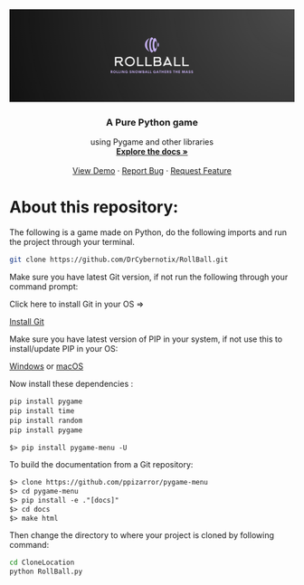 <div align="center">
  <a href="https://github.com/DrCybernotix/RollBall/blob/main/It's%20snowing/RollBall_Logo.png">
    <img src="It's%20snowing/RollBall_Logo.png" alt="Logo">
  </a>

  <h3 align="center">A Pure Python game </h3>

  <p align="center">
   using Pygame and other libraries
    <br />
    <a href="https://github.com/DrCybernotix/RollBall/blob/main/README.md"><strong>Explore the docs »</strong></a>
    <br />
    <br />
    <a href="https://github.com/RollBall/README.md">View Demo</a>
    ·
    <a href="https://github.com/RollBall/issues">Report Bug</a>
    ·
    <a href="https://github.com/RollBall/issues">Request Feature</a>
  </p>
</div>

# About this repository:
The following is a game made on Python, do the following imports and run the project through your terminal.

```sh
git clone https://github.com/DrCybernotix/RollBall.git
```
Make sure you have latest Git version, if not run the following through your command prompt:

Click here to install Git in your OS =>

[Install Git](https://github.com/git-guides/install-git#:~:text=To%20install%20Git%2C%20navigate%20to,installation%20by%20typing%3A%20git%20version%20.)

Make sure you have latest version of PIP in your system, if not use this to install/update PIP in your OS:

[Windows](https://www.geeksforgeeks.org/how-to-install-pip-on-windows/)
or
[macOS](https://www.geeksforgeeks.org/how-to-install-pip-in-macos/)

Now install these dependencies : 
```sh
pip install pygame
pip install time
pip install random
pip install pygame
```
```
$> pip install pygame-menu -U
```
To build the documentation from a Git repository:
```
$> clone https://github.com/ppizarror/pygame-menu
$> cd pygame-menu
$> pip install -e ."[docs]"
$> cd docs
$> make html
```
Then change the directory to where your project is cloned by following command:
```sh
cd CloneLocation
python RollBall.py
```

<!-- ### Final Outcome : 

<div align="center">
  <img src="https://github.com/Shr3yash/RollBall/blob/main/It's%20snowing/Screenshot%20(6).png?raw=true" width="400" height="320" />
  <img src="https://github.com/Shr3yash/RollBall/blob/main/It's%20snowing/Screenshot%20(5).png?raw=true" width="400" height="320" />
  <img src="https://github.com/Shr3yash/RollBall/blob/main/It's%20snowing/Screenshot%20(4).png?raw=true" width="300" height="220" />
</div>

The game can be run normally without supplying any options. For non gameplay related usage, use --help
![Gameplay]()

![Gameplay1](https://github.com/Shr3yash/RollBall/blob/main/It's%20snowing/Screenshot%20(5).png?raw=true)

![Gameplay2](https://github.com/Shr3yash/RollBall/blob/main/It's%20snowing/Screenshot%20(6).png?raw=true)
 -->
